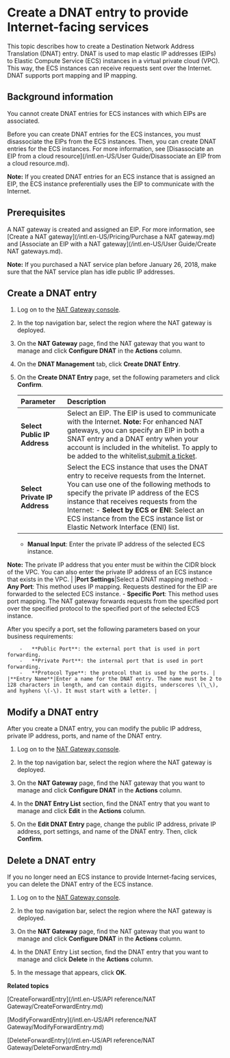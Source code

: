 # Create a DNAT entry to provide Internet-facing services

This topic describes how to create a Destination Network Address Translation \(DNAT\) entry. DNAT is used to map elastic IP addresses \(EIPs\) to Elastic Compute Service \(ECS\) instances in a virtual private cloud \(VPC\). This way, the ECS instances can receive requests sent over the Internet. DNAT supports port mapping and IP mapping.

## Background information

You cannot create DNAT entries for ECS instances with which EIPs are associated.

Before you can create DNAT entries for the ECS instances, you must disassociate the EIPs from the ECS instances. Then, you can create DNAT entries for the ECS instances. For more information, see [Disassociate an EIP from a cloud resource](/intl.en-US/User Guide/Disassociate an EIP from a cloud resource.md).

**Note:** If you created DNAT entries for an ECS instance that is assigned an EIP, the ECS instance preferentially uses the EIP to communicate with the Internet.

## Prerequisites

A NAT gateway is created and assigned an EIP. For more information, see [Create a NAT gateway](/intl.en-US/Pricing/Purchase a NAT gateway.md) and [Associate an EIP with a NAT gateway](/intl.en-US/User Guide/Create NAT gateways.md).

**Note:** If you purchased a NAT service plan before January 26, 2018, make sure that the NAT service plan has idle public IP addresses.

## Create a DNAT entry

1.  Log on to the [NAT Gateway console](https://vpc.console.aliyun.com/nat).

2.  In the top navigation bar, select the region where the NAT gateway is deployed.

3.  On the **NAT Gateway** page, find the NAT gateway that you want to manage and click **Configure DNAT** in the **Actions** column.

4.  On the **DNAT Management** tab, click **Create DNAT Entry**.

5.  On the **Create DNAT Entry** page, set the following parameters and click **Confirm**.

    |Parameter|Description|
    |:--------|:----------|
    |**Select Public IP Address**|Select an EIP. The EIP is used to communicate with the Internet. **Note:** For enhanced NAT gateways, you can specify an EIP in both a SNAT entry and a DNAT entry when your account is included in the whitelist. To apply to be added to the whitelist,[submit a ticket](https://workorder-intl.console.aliyun.com/#/ticket/createIndex). |
    |**Select Private IP Address**|Select the ECS instance that uses the DNAT entry to receive requests from the Internet. You can use one of the following methods to specify the private IP address of the ECS instance that receives requests from the Internet:     -   **Select by ECS or ENI**: Select an ECS instance from the ECS instance list or Elastic Network Interface \(ENI\) list.
    -   **Manual Input**: Enter the private IP address of the selected ECS instance.

**Note:** The private IP address that you enter must be within the CIDR block of the VPC. You can also enter the private IP address of an ECS instance that exists in the VPC. |
    |**Port Settings**|Select a DNAT mapping method:     -   **Any Port**: This method uses IP mapping. Requests destined for the EIP are forwarded to the selected ECS instance.
    -   **Specific Port**: This method uses port mapping. The NAT gateway forwards requests from the specified port over the specified protocol to the specified port of the selected ECS instance.

After you specify a port, set the following parameters based on your business requirements:

        -   **Public Port**: the external port that is used in port forwarding.
        -   **Private Port**: the internal port that is used in port forwarding.
        -   **Protocol Type**: the protocol that is used by the ports. |
    |**Entry Name**|Enter a name for the DNAT entry. The name must be 2 to 128 characters in length, and can contain digits, underscores \(\_\), and hyphens \(-\). It must start with a letter. |


## Modify a DNAT entry

After you create a DNAT entry, you can modify the public IP address, private IP address, ports, and name of the DNAT entry.

1.  Log on to the [NAT Gateway console](https://vpc.console.aliyun.com/nat).

2.  In the top navigation bar, select the region where the NAT gateway is deployed.

3.  On the **NAT Gateway** page, find the NAT gateway that you want to manage and click **Configure DNAT** in the **Actions** column.

4.  In the **DNAT Entry List** section, find the DNAT entry that you want to manage and click **Edit** in the **Actions** column.

5.  On the **Edit DNAT Entry** page, change the public IP address, private IP address, port settings, and name of the DNAT entry. Then, click **Confirm**.


## Delete a DNAT entry

If you no longer need an ECS instance to provide Internet-facing services, you can delete the DNAT entry of the ECS instance.

1.  Log on to the [NAT Gateway console](https://vpc.console.aliyun.com/nat).

2.  In the top navigation bar, select the region where the NAT gateway is deployed.

3.  On the **NAT Gateway** page, find the NAT gateway that you want to manage and click **Configure DNAT** in the **Actions** column.

4.  In the DNAT Entry List section, find the DNAT entry that you want to manage and click **Delete** in the **Actions** column.

5.  In the message that appears, click **OK**.


**Related topics**  


[CreateForwardEntry](/intl.en-US/API reference/NAT Gateway/CreateForwardEntry.md)

[ModifyForwardEntry](/intl.en-US/API reference/NAT Gateway/ModifyForwardEntry.md)

[DeleteForwardEntry](/intl.en-US/API reference/NAT Gateway/DeleteForwardEntry.md)

